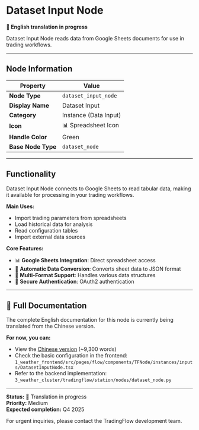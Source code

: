 # Dataset Input Node

**🔄 English translation in progress**

Dataset Input Node reads data from Google Sheets documents for use in trading workflows.

---

## Node Information

| Property | Value |
|----------|-------|
| **Node Type** | `dataset_input_node` |
| **Display Name** | Dataset Input |
| **Category** | Instance (Data Input) |
| **Icon** | 📊 Spreadsheet Icon |
| **Handle Color** | Green |
| **Base Node Type** | `dataset_node` |

---

## Functionality

Dataset Input Node connects to Google Sheets to read tabular data, making it available for processing in your trading workflows.

**Main Uses:**
- Import trading parameters from spreadsheets
- Load historical data for analysis
- Read configuration tables
- Import external data sources

**Core Features:**
- 📊 **Google Sheets Integration**: Direct spreadsheet access
- 🔄 **Automatic Data Conversion**: Converts sheet data to JSON format
- 📝 **Multi-Format Support**: Handles various data structures
- 🔐 **Secure Authentication**: OAuth2 authentication

---

## 📖 Full Documentation

The complete English documentation for this node is currently being translated from the Chinese version.

**For now, you can:**
- View the [Chinese version](../../zh/node-details/dataset-input-node.md) (~9,300 words)
- Check the basic configuration in the frontend: `1_weather_frontend/src/pages/flow/components/TFNode/instances/inputs/DatasetInputNode.tsx`
- Refer to the backend implementation: `3_weather_cluster/tradingflow/station/nodes/dataset_node.py`

---

**Status:** 🔄 Translation in progress  
**Priority:** Medium  
**Expected completion:** Q4 2025

For urgent inquiries, please contact the TradingFlow development team.

